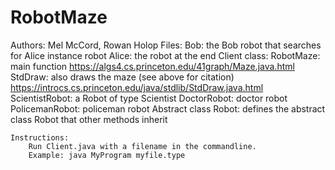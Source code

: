 # RobotMaze
Authors: Mel McCord, Rowan Holop
Files:
    Bob: the Bob robot that searches for Alice
    instance robot
    Alice: the robot at the end
    Client class:
    RobotMaze: main function 
        https://algs4.cs.princeton.edu/41graph/Maze.java.html
    StdDraw: also draws the maze (see above for citation)
        https://introcs.cs.princeton.edu/java/stdlib/StdDraw.java.html
    ScientistRobot: a Robot of type Scientist
    DoctorRobot: doctor robot
    PolicemanRobot: policeman robot
    Abstract class Robot: defines the abstract class Robot that other methods inherit

    Instructions:
        Run Client.java with a filename in the commandline.
        Example: java MyProgram myfile.type
